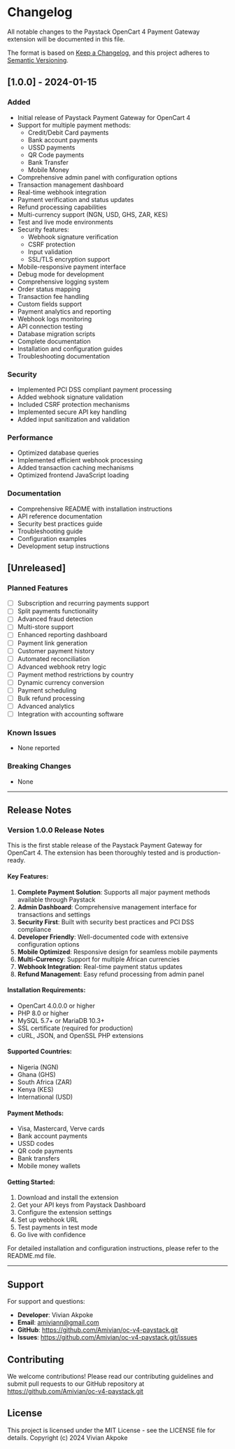 # Changelog

All notable changes to the Paystack OpenCart 4 Payment Gateway extension will be documented in this file.

The format is based on [Keep a Changelog](https://keepachangelog.com/en/1.0.0/),
and this project adheres to [Semantic Versioning](https://semver.org/spec/v2.0.0.html).

## [1.0.0] - 2024-01-15

### Added
- Initial release of Paystack Payment Gateway for OpenCart 4
- Support for multiple payment methods:
  - Credit/Debit Card payments
  - Bank account payments
  - USSD payments
  - QR Code payments
  - Bank Transfer
  - Mobile Money
- Comprehensive admin panel with configuration options
- Transaction management dashboard
- Real-time webhook integration
- Payment verification and status updates
- Refund processing capabilities
- Multi-currency support (NGN, USD, GHS, ZAR, KES)
- Test and live mode environments
- Security features:
  - Webhook signature verification
  - CSRF protection
  - Input validation
  - SSL/TLS encryption support
- Mobile-responsive payment interface
- Debug mode for development
- Comprehensive logging system
- Order status mapping
- Transaction fee handling
- Custom fields support
- Payment analytics and reporting
- Webhook logs monitoring
- API connection testing
- Database migration scripts
- Complete documentation
- Installation and configuration guides
- Troubleshooting documentation

### Security
- Implemented PCI DSS compliant payment processing
- Added webhook signature validation
- Included CSRF protection mechanisms
- Implemented secure API key handling
- Added input sanitization and validation

### Performance
- Optimized database queries
- Implemented efficient webhook processing
- Added transaction caching mechanisms
- Optimized frontend JavaScript loading

### Documentation
- Comprehensive README with installation instructions
- API reference documentation
- Security best practices guide
- Troubleshooting guide
- Configuration examples
- Development setup instructions

## [Unreleased]

### Planned Features
- [ ] Subscription and recurring payments support
- [ ] Split payments functionality
- [ ] Advanced fraud detection
- [ ] Multi-store support
- [ ] Enhanced reporting dashboard
- [ ] Payment link generation
- [ ] Customer payment history
- [ ] Automated reconciliation
- [ ] Advanced webhook retry logic
- [ ] Payment method restrictions by country
- [ ] Dynamic currency conversion
- [ ] Payment scheduling
- [ ] Bulk refund processing
- [ ] Advanced analytics
- [ ] Integration with accounting software

### Known Issues
- None reported

### Breaking Changes
- None

---

## Release Notes

### Version 1.0.0 Release Notes

This is the first stable release of the Paystack Payment Gateway for OpenCart 4. The extension has been thoroughly tested and is production-ready.

#### Key Features:
1. **Complete Payment Solution**: Supports all major payment methods available through Paystack
2. **Admin Dashboard**: Comprehensive management interface for transactions and settings
3. **Security First**: Built with security best practices and PCI DSS compliance
4. **Developer Friendly**: Well-documented code with extensive configuration options
5. **Mobile Optimized**: Responsive design for seamless mobile payments
6. **Multi-Currency**: Support for multiple African currencies
7. **Webhook Integration**: Real-time payment status updates
8. **Refund Management**: Easy refund processing from admin panel

#### Installation Requirements:
- OpenCart 4.0.0.0 or higher
- PHP 8.0 or higher
- MySQL 5.7+ or MariaDB 10.3+
- SSL certificate (required for production)
- cURL, JSON, and OpenSSL PHP extensions

#### Supported Countries:
- Nigeria (NGN)
- Ghana (GHS)
- South Africa (ZAR)
- Kenya (KES)
- International (USD)

#### Payment Methods:
- Visa, Mastercard, Verve cards
- Bank account payments
- USSD codes
- QR code payments
- Bank transfers
- Mobile money wallets

#### Getting Started:
1. Download and install the extension
2. Get your API keys from Paystack Dashboard
3. Configure the extension settings
4. Set up webhook URL
5. Test payments in test mode
6. Go live with confidence

For detailed installation and configuration instructions, please refer to the README.md file.

---

## Support

For support and questions:
- **Developer**: Vivian Akpoke
- **Email**: amiviann@gmail.com
- **GitHub**: https://github.com/Amivian/oc-v4-paystack.git  
- **Issues**: https://github.com/Amivian/oc-v4-paystack.git/issues

## Contributing

We welcome contributions! Please read our contributing guidelines and submit pull requests to our GitHub repository at https://github.com/Amivian/oc-v4-paystack.git  

## License

This project is licensed under the MIT License - see the LICENSE file for details.
Copyright (c) 2024 Vivian Akpoke


